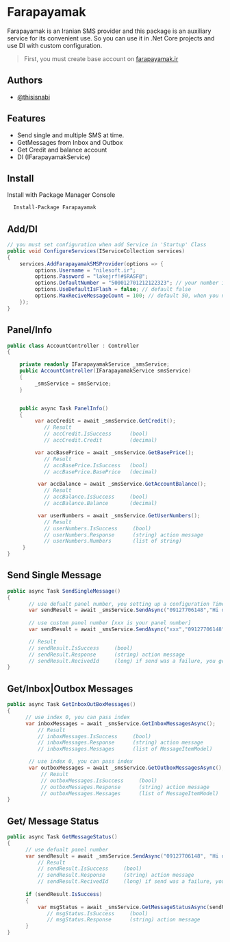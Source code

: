 
# Farapayamak

Farapayamak is an Iranian SMS provider and this package is an auxiliary service for its convenient use. So you can use it in .Net Core projects and use DI with custom configuration.


> First, you must create base account on [farapayamak.ir](https://farapayamak.ir/)

## Authors

- [@thisisnabi](https://www.github.com/thisisnabi)




## Features

- Send single and multiple SMS at time.
- GetMessages from Inbox and Outbox
- Get Credit and balance account
- DI (IFarapayamakService)


## Install

Install with Package Manager Console  

```bash
  Install-Package Farapayamak
```
 
## Add/DI
 
```csharp
// you must set configuration when add Service in 'Startup' Class
public void ConfigureServices(IServiceCollection services)
{
    services.AddFarapayamakSMSProvider(options => {
         options.Username = "nilesoft.ir";
         options.Password = "lakejrf!#$RASF@";
         options.DefaultNumber = "500012701212122323"; // your number in Farapayamak Panel
         options.UseDefaultIsFlash = false; // default false
         options.MaxReciveMessageCount = 100; // default 50, when you need get sms from panel inbox or outbox
    });
}
```


## Panel/Info
```csharp
public class AccountController : Controller
{

    private readonly IFarapayamakService _smsService;
    public AccountController(IFarapayamakService smsService)
    {
         _smsService = smsService;
    }


    public async Task PanelInfo()
    {
         var accCredit = await _smsService.GetCredit();
            // Result 
            // accCredit.IsSuccess      (bool)
            // accCredit.Credit         (decimal)

         var accBasePrice = await _smsService.GetBasePrice();
            // Result 
            // accBasePrice.IsSuccess   (bool)
            // accBasePrice.BasePrice   (decimal)

          var accBalance = await _smsService.GetAccountBalance();
            // Result 
            // accBalance.IsSuccess     (bool)
            // accBalance.Balance       (decimal)

          var userNumbers = await _smsService.GetUserNumbers();
            // Result 
            // userNumbers.IsSuccess     (bool)
            // userNumbers.Response      (string) action message
            // userNumbers.Numbers       (list of string)
     }
}
```

## Send Single Message
```csharp
public async Task SendSingleMessage()
{
       // use defualt panel number, you setting up a configuration Time
       var sendResult = await _smsService.SendAsync("09127706148","Hi dear [thisisnabi]");
             
       // use custom panel number [xxx is your panel number]
       var sendResult = await _smsService.SendAsync("xxx","09127706148", "Hi dear [thisisnabi]");

       // Result
       // sendResult.IsSuccess     (bool)
       // sendResult.Response      (string) action message
       // sendResult.RecivedId     (long) if send was a failure, you get -1.
}
```


## Get/Inbox|Outbox Messages
```csharp
public async Task GetInboxOutBoxMessages()
{ 
      // use index 0, you can pass index
      var inboxMessages = await _smsService.GetInboxMessagesAsync();
          // Result
          // inboxMessages.IsSuccess     (bool)
          // inboxMessages.Response      (string) action message
          // inboxMessages.Messages      (list of MessageItemModel)

       // use index 0, you can pass index
       var outboxMessages = await _smsService.GetOutboxMessagesAsync();
           // Result
           // outboxMessages.IsSuccess     (bool)
           // outboxMessages.Response      (string) action message
           // outboxMessages.Messages      (list of MessageItemModel)
}
```

## Get/ Message Status
```csharp
public async Task GetMessageStatus()
{
      // use defualt panel number
      var sendResult = await _smsService.SendAsync("09127706148", "Hi dear [thisisnabi]");
          // Result
          // sendResult.IsSuccess     (bool)
          // sendResult.Response      (string) action message
          // sendResult.RecivedId     (long) if send was a failure, you get -1.
          
      if (sendResult.IsSuccess)
      {
          var msgStatus = await _smsService.GetMessageStatusAsync(sendResult.RecivedId);
             // msgStatus.IsSuccess     (bool)
             // msgStatus.Response      (string) action message
      }
}
```
